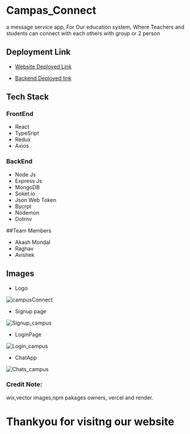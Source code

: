 # Campas_Connect
a message service app, For Our education system, Where Teachers and students can connect with each others with group or 2 person
## Deployment Link
- [Website Deployed Link](https://campus-connect-eight.vercel.app/)

- [Backend Deployed link](https://campas-connected-hnhe.onrender.com/)

## Tech Stack
### FrontEnd
 - React
 - TypeSript
 - Redux
 - Axios
 ### BackEnd
 - Node Js
 - Express Js
 - MongoDB
 - Soket.io
 - Json Web Token
 - Bycrpt
 - Nodemon
 - Dotrnv

##Team Members
- Akash Mondal
- Raghav
- Avishek

## Images
- Logo 

![campusConnect](https://user-images.githubusercontent.com/102036593/215347230-720249c9-677c-49a8-a632-a6209f02aa2a.jpeg)

- Signup page

![Signup_campus](https://user-images.githubusercontent.com/102036593/215346927-d1b846ae-0523-47d4-bdde-77071b1540bb.jpg)

- LoginPage

![Login_campus](https://user-images.githubusercontent.com/102036593/215346983-e8396e20-9fcc-4b6d-9979-eb85afa87f72.jpg)

- ChatApp

![Chats_campus](https://user-images.githubusercontent.com/102036593/215347042-369ea297-d524-451c-b2ff-9577eec74c77.jpg)

### Credit Note:
 wix,vector images,npm pakages owners, vercel and render.

# Thankyou for visitng our website
